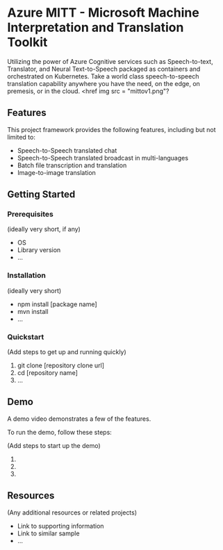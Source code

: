 # Azure MITT - Microsoft Machine Interpretation and Translation Toolkit

Utilizing the power of Azure Cognitive services such as Speech-to-text, Translator, and Neural Text-to-Speech packaged as containers and orchestrated on Kubernetes. Take a world class speech-to-speech translation capability anywhere you have the need, on the edge, on premesis, or in the cloud. 
<href img src = "mittov1.png"?
## Features

This project framework provides the following features, including but not limited to:

* Speech-to-Speech translated chat
* Speech-to-Speech translated broadcast in multi-languages
* Batch file transcription and translation
* Image-to-image translation

## Getting Started

### Prerequisites

(ideally very short, if any)

- OS
- Library version
- ...

### Installation

(ideally very short)

- npm install [package name]
- mvn install
- ...

### Quickstart
(Add steps to get up and running quickly)

1. git clone [repository clone url]
2. cd [repository name]
3. ...


## Demo

A demo video demonstrates a few of the features.

To run the demo, follow these steps:

(Add steps to start up the demo)

1.
2.
3.

## Resources

(Any additional resources or related projects)

- Link to supporting information
- Link to similar sample
- ...
